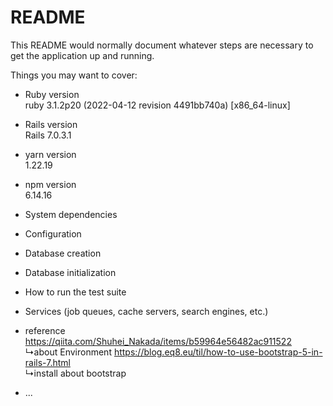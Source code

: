 # README

This README would normally document whatever steps are necessary to get the
application up and running.

Things you may want to cover:

* Ruby version  
ruby 3.1.2p20 (2022-04-12 revision 4491bb740a) [x86_64-linux]  
* Rails version   
Rails 7.0.3.1  
* yarn version  
1.22.19  
* npm version  
6.14.16  
* System dependencies

* Configuration

* Database creation

* Database initialization

* How to run the test suite

* Services (job queues, cache servers, search engines, etc.)

* reference  
https://qiita.com/Shuhei_Nakada/items/b59964e56482ac911522  
↳about Environment
https://blog.eq8.eu/til/how-to-use-bootstrap-5-in-rails-7.html  
↳install about bootstrap
* ...
